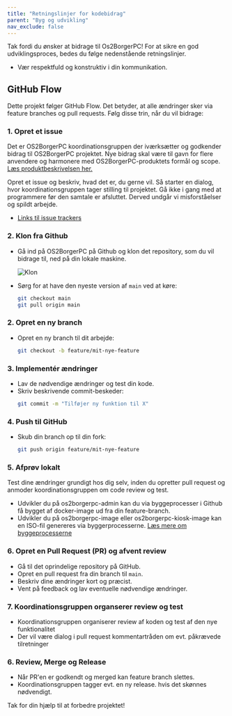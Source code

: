```yaml
---
title: "Retningslinjer for kodebidrag"
parent: "Byg og udvikling"
nav_exclude: false
---
```


Tak fordi du ønsker at bidrage til Os2BorgerPC! For at sikre en god udviklingsproces, bedes du følge nedenstående retningslinjer.

- Vær respektfuld og konstruktiv i din kommunikation.

## GitHub Flow
Dette projekt følger GitHub Flow. Det betyder, at alle ændringer sker via feature branches og pull requests. Følg disse trin, når du vil bidrage:

### 1. Opret et issue
Det er OS2BorgerPC koordinationsgruppen der iværksætter og godkender bidrag til OS2BorgerPC projektet. Nye bidrag skal være til gavn for flere anvendere og harmonere med OS2BorgerPC-produktets formål og scope. [Læs produktbeskrivelsen her.](https://os2borgerpc.github.io/os2borgerpc-docs/)

Opret et issue og beskriv, hvad det er, du gerne vil. Så starter en dialog, hvor koordinationsgruppen tager stilling til projektet. Gå ikke i gang med at programmere før den samtale er afsluttet. Derved undgår vi misforståelser og spildt arbejde.
- [Links til issue trackers](https://os2borgerpc.github.io/os2borgerpc-docs/docs/support-and-issue-tracker.html)

### 2. Klon fra Github
- Gå ind på OS2BorgerPC på Github og klon det repository, som du vil bidrage til, ned på din lokale maskine.
  
  ![Klon](https://github.com/user-attachments/assets/e7327d5b-5dd8-41cb-82d2-1649de3ab2ef)

- Sørg for at have den nyeste version af `main` ved at køre:
  ```sh
  git checkout main
  git pull origin main
  ```

### 2. Opret en ny branch
- Opret en ny branch til dit arbejde:
  ```sh
  git checkout -b feature/mit-nye-feature
  ```

### 3. Implementér ændringer
- Lav de nødvendige ændringer og test din kode.
- Skriv beskrivende commit-beskeder:
  ```sh
  git commit -m "Tilføjer ny funktion til X"
  ```

### 4. Push til GitHub
- Skub din branch op til din fork:
  ```sh
  git push origin feature/mit-nye-feature
  ```

### 5. Afprøv lokalt
Test dine ændringer grundigt hos dig selv, inden du opretter pull request og anmoder koordinationsgruppen om code review og test.
- Udvikler du på os2borgerpc-admin kan du via byggeprocesser i Github få bygget af docker-image ud fra din feature-branch.
- Udvikler du på os2borgerpc-image eller os2borgerpc-kiosk-image kan en ISO-fil genereres via byggerprocesserne.
[Læs mere om byggeprocesserne](https://os2borgerpc.github.io/os2borgerpc-docs/docs/byg-og-udvikling/byggeprocess.html)

### 6. Opret en Pull Request (PR) og afvent review
- Gå til det oprindelige repository på GitHub.
- Opret en pull request fra din branch til `main`.
- Beskriv dine ændringer kort og præcist.
- Vent på feedback og lav eventuelle nødvendige ændringer.

### 7. Koordinationsgruppen organserer review og test
- Koordinationsgruppen organiserer review af koden og test af den nye funktionalitet
- Der vil være dialog i pull request kommentartråden om evt. påkrævede tilretninger

### 6. Review, Merge og Release
- Når PR'en er godkendt og merged kan feature branch slettes.
- Koordinationsgruppen tagger evt. en ny release. hvis det skønnes nødvendigt.

Tak for din hjælp til at forbedre projektet!

